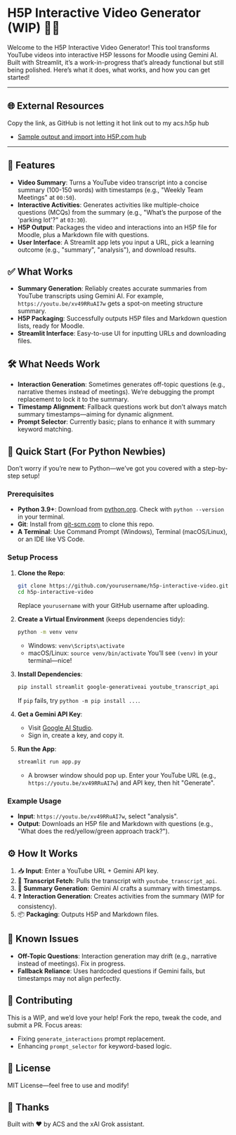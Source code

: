 
# H5P Interactive Video Generator (WIP) 🎥✨

Welcome to the H5P Interactive Video Generator! This tool transforms YouTube videos into interactive H5P lessons for Moodle using Gemini AI. Built with Streamlit, it’s a work-in-progress that’s already functional but still being polished. Here’s what it does, what works, and how you can get started!

---
## 🌐 External Resources
Copy the link, as GitHub is not letting it hot link out to my acs.h5p hub

- [Sample output and import into H5P.com hub](https://acs.h5p.com/content/1292521251635999299)
---

## 🚀 Features

- **Video Summary**: Turns a YouTube video transcript into a concise summary (100-150 words) with timestamps (e.g., "Weekly Team Meetings" at `00:50`).
- **Interactive Activities**: Generates activities like multiple-choice questions (MCQs) from the summary (e.g., "What’s the purpose of the 'parking lot'?" at `03:30`).
- **H5P Output**: Packages the video and interactions into an H5P file for Moodle, plus a Markdown file with questions.
- **User Interface**: A Streamlit app lets you input a URL, pick a learning outcome (e.g., "summary", "analysis"), and download results.

## ✅ What Works

- **Summary Generation**: Reliably creates accurate summaries from YouTube transcripts using Gemini AI. For example, `https://youtu.be/xv49RRuAI7w` gets a spot-on meeting structure summary.
- **H5P Packaging**: Successfully outputs H5P files and Markdown question lists, ready for Moodle.
- **Streamlit Interface**: Easy-to-use UI for inputting URLs and downloading files.

## 🛠️ What Needs Work

- **Interaction Generation**: Sometimes generates off-topic questions (e.g., narrative themes instead of meetings). We’re debugging the prompt replacement to lock it to the summary.
- **Timestamp Alignment**: Fallback questions work but don’t always match summary timestamps—aiming for dynamic alignment.
- **Prompt Selector**: Currently basic; plans to enhance it with summary keyword matching.

## 🏁 Quick Start (For Python Newbies)

Don’t worry if you’re new to Python—we’ve got you covered with a step-by-step setup!

### Prerequisites
- **Python 3.9+**: Download from [python.org](https://www.python.org/downloads/). Check with `python --version` in your terminal.
- **Git**: Install from [git-scm.com](https://git-scm.com/downloads) to clone this repo.
- **A Terminal**: Use Command Prompt (Windows), Terminal (macOS/Linux), or an IDE like VS Code.

### Setup Process
1. **Clone the Repo**:
   ```bash
   git clone https://github.com/yourusername/h5p-interactive-video.git
   cd h5p-interactive-video
   ```
   Replace `yourusername` with your GitHub username after uploading.

2. **Create a Virtual Environment** (keeps dependencies tidy):
   ```bash
   python -m venv venv
   ```
   - Windows: `venv\Scripts\activate`
   - macOS/Linux: `source venv/bin/activate`
   You’ll see `(venv)` in your terminal—nice!

3. **Install Dependencies**:
   ```bash
   pip install streamlit google-generativeai youtube_transcript_api
   ```
   If `pip` fails, try `python -m pip install ...`.

4. **Get a Gemini API Key**:
   - Visit [Google AI Studio](https://aistudio.google.com/app/apikey).
   - Sign in, create a key, and copy it.

5. **Run the App**:
   ```bash
   streamlit run app.py
   ```
   - A browser window should pop up. Enter your YouTube URL (e.g., `https://youtu.be/xv49RRuAI7w`) and API key, then hit "Generate".

### Example Usage
- **Input**: `https://youtu.be/xv49RRuAI7w`, select "analysis".
- **Output**: Downloads an H5P file and Markdown with questions (e.g., "What does the red/yellow/green approach track?").

## ⚙️ How It Works

1. 📥 **Input**: Enter a YouTube URL + Gemini API key.
2. 📜 **Transcript Fetch**: Pulls the transcript with `youtube_transcript_api`.
3. 🤖 **Summary Generation**: Gemini AI crafts a summary with timestamps.
4. ❓ **Interaction Generation**: Creates activities from the summary (WIP for consistency).
5. 📦 **Packaging**: Outputs H5P and Markdown files.

## 🐛 Known Issues
- **Off-Topic Questions**: Interaction generation may drift (e.g., narrative instead of meetings). Fix in progress.
- **Fallback Reliance**: Uses hardcoded questions if Gemini fails, but timestamps may not align perfectly.

## 🌟 Contributing
This is a WIP, and we’d love your help! Fork the repo, tweak the code, and submit a PR. Focus areas:
- Fixing `generate_interactions` prompt replacement.
- Enhancing `prompt_selector` for keyword-based logic.

## 📜 License
MIT License—feel free to use and modify!

## 🙏 Thanks
Built with ❤️ by ACS and the xAI Grok assistant. 



